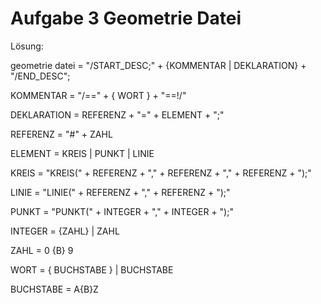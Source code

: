 # Aufgabe 3 Geometrie Datei

Lösung:

geometrie datei = "/START_DESC;" + {KOMMENTAR | DEKLARATION} + "/END_DESC";

KOMMENTAR = "/==" + { WORT } + "==!/"

DEKLARATION = REFERENZ + "=" + ELEMENT + ";"

REFERENZ = "#" + ZAHL

ELEMENT = KREIS | PUNKT | LINIE

KREIS = "KREIS(" + REFERENZ + "," + REFERENZ + "," + REFERENZ + ");"

LINIE = "LINIE(" + REFERENZ + "," + REFERENZ + ");"

PUNKT = "PUNKT(" + INTEGER + "," + INTEGER + ");"

INTEGER = {ZAHL} | ZAHL

ZAHL = 0 {B} 9

WORT = { BUCHSTABE } | BUCHSTABE

BUCHSTABE = A{B}Z